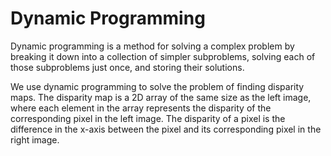 # Dynamic Programming

Dynamic programming is a method for solving a complex problem by breaking it down into a collection of simpler subproblems, solving each of those subproblems just once, and storing their solutions.

We use dynamic programming to solve the problem of finding disparity maps. The disparity map is a 2D array of the same size as the left image, where each element in the array represents the disparity of the corresponding pixel in the left image. The disparity of a pixel is the difference in the x-axis between the pixel and its corresponding pixel in the right image.
